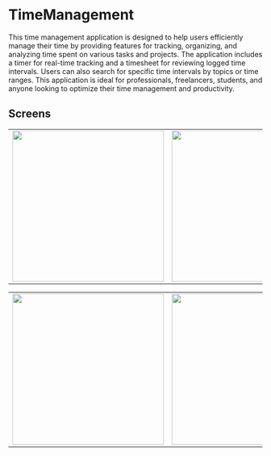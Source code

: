 # TimeManagement

This time management application is designed to help users efficiently manage their time by providing features for tracking, organizing, and analyzing time spent on various tasks and projects. 
The application includes a timer for real-time tracking and a timesheet for reviewing logged time intervals. Users can also search for specific time intervals by topics or time ranges.
This application is ideal for professionals, freelancers, students, and anyone looking to optimize their time management and productivity.

## Screens
<table>
    <tr>
        <td><img src="https://github.com/beti1205/TimeManagment/assets/63951233/b801d3cd-8a12-43d6-a92a-89e4607d0635.jpg" width="300"></td>
        <td><img src="https://github.com/beti1205/TimeManagment/assets/63951233/04aa5f06-cbd4-4108-a5d4-030eeffc67c1.jpg" width="300"></td>
        <td><img src="https://github.com/beti1205/TimeManagment/assets/63951233/6a418b7f-91a9-46b7-bcb0-72c5c9fd87c4.jpg" width="300"></td>
        <td><img src="https://github.com/beti1205/TimeManagment/assets/63951233/d90b5d24-93f2-40c7-8fb2-d756445029c1.jpg" width="300"></td>
        <td><img src="https://github.com/beti1205/TimeManagment/assets/63951233/8ff6dec9-6ebf-4e61-b8d0-2eb098956a64.jpg" width="300"></td>
        <td><img src="https://github.com/beti1205/TimeManagment/assets/63951233/b705f89b-8bfa-4dbf-b304-b59c947bd003.jpg" width="300"></td>
    </tr>
</table>

<table>
    <tr>
        <td><img src="https://github.com/beti1205/TimeManagment/assets/63951233/856d9003-5f52-48a4-8749-f13712581c2b.jpg" width="300"></td>
        <td><img src="https://github.com/beti1205/TimeManagment/assets/63951233/ef42d0df-bee0-4dc9-aa47-4631247a6b29.jpg" width="300"></td>
        <td><img src="https://github.com/beti1205/TimeManagment/assets/63951233/ca6c3b05-ff20-46ea-b888-d6fa4b3bd655.jpg" width="300"></td>
        <td><img src="https://github.com/beti1205/TimeManagment/assets/63951233/e19b6126-f8b8-46b4-af70-46e24e16fce5.jpg" width="300"></td>
        <td><img src="https://github.com/beti1205/TimeManagment/assets/63951233/bad413f4-a418-4f93-9a90-461569be2bd5.jpg" width="300"></td>
        <td><img src="https://github.com/beti1205/TimeManagment/assets/63951233/dd5df038-0840-48eb-bdc8-04e85b5e5b12.jpg" width="300"></td>
    </tr>
</table>
